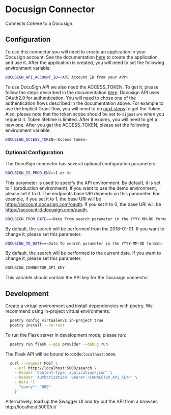 # Docusign Connector

Connects Cohere to a Docusign.

## Configuration

To use this connector you will need to create an application in your Docusign account.
See the documentation [here](https://developers.docusign.com/platform/build-integration/) to create the application and
use it. After the application is created, you will need to set the following environment variable:

```bash
DOCUSIGN_API_ACCOUNT_ID=<API Account ID from your APP>
```

To use DocuSign API we also need the ACCESS_TOKEN. To get it, please follow the steps described in the documentation
[here](https://developers.docusign.com/platform/auth/). Docusign API uses OAuth2.0 for authentication.
You will need to chose one of the authentication flows described in the documentation above.
For example to use the Implicit Grant flow, you will need to
do [next steps](https://developers.docusign.com/platform/auth/implicit/implicit-get-token/) to get the Token.
Also, please note that the token scope should be set to `signature` when you request it.
Token lifetime is limited. After it expires, you will need to get a new one.
After you get the ACCESS_TOKEN, please set the following environment variable:

```bash
DOCUSIGN_ACCESS_TOKEN=<Access Token>
```

### Optional Configuration

The DocuSign connector has several optional configuration parameters:

```bash
DOCUSIGN_IS_PROD_ENV=<1 or 0>
```

This parameter is used to specify the API environment. By default, it is set to 1 (production environment).
If you want to use the demo environment, please set it to 0. The endpoints base URI depends on this parameter.
For example, if you set it to 1, the base URI will be https://account.docusign.com/oauth.
If you set it to 0, the base URI will be https://account-d.docusign.com/oauth.

```bash
DOCUSIGN_FROM_DATE==<Date From search parameter in the YYYY-MM-DD format>
```

By default, the search will be performed from the 2018-01-01. If you want to change it, please set this parameter.

```bash
DOCUSIGN_TO_DATE==<Date To search parameter in the YYYY-MM-DD format>
```

By default, the search will be performed to the current date. If you want to change it, please set this parameter.

```bash
DOCUSIGN_CONNECTOR_API_KEY
```

This variable should contain the API key for the Docusign connector.

## Development

Create a virtual environment and install dependencies with poetry. We recommend using in-project virtual environments:

```bash
  poetry config virtualenvs.in-project true
  poetry install --no-root
```

To run the Flask server in development mode, please run:

```bash
  poetry run flask --app provider --debug run
```

The Flask API will be bound to :code:`localhost:5000`.

```bash
  curl --request POST \
    --url http://localhost:5000/search \
    --header 'Content-Type: application/json' \
    --header 'Authorization: Bearer <CONNECTOR_API_KEY>' \
    --data '{
      "query": "BBQ"
    }'
```

Alternatively, load up the Swagger UI and try out the API from a browser: http://localhost:5000/ui/
